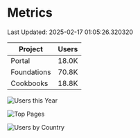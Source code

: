 # Metrics 

Last Updated: 2025-02-17 01:05:26.320320

| Project | Users |
| ----- | ----- |
| Portal | 18.0K |
| Foundations | 70.8K |
| Cookbooks | 18.8K |

![Users this Year](metrics/thisyear.png)

![Top Pages](metrics/toppages.png)

![Users by Country](metrics/bycountry.png)

